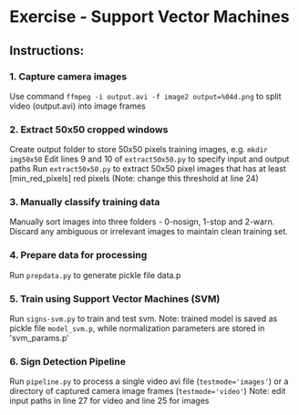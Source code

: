 # Exercise - Support Vector Machines

## Instructions:

### 1. Capture camera images
Use command `ffmpeg -i output.avi -f image2 output=%04d.png` to split video (output.avi) into image frames

### 2. Extract 50x50 cropped windows
Create output folder to store 50x50 pixels training images, e.g. `mkdir img50x50`
Edit lines 9 and 10 of `extract50x50.py` to specify input and output paths
Run `extract50x50.py` to extract 50x50 pixel images that has at least [min_red_pixels] red pixels (Note: change this threshold at line 24)

### 3. Manually classify training data
Manually sort images into three folders - 0-nosign, 1-stop and 2-warn.
Discard any ambiguous or irrelevant images to maintain clean training set.
 
### 4. Prepare data for processing
Run `prepdata.py` to generate pickle file data.p

### 5. Train using Support Vector Machines (SVM)
Run `signs-svm.py` to train and test svm. 
Note: trained model is saved as pickle file `model_svm.p`, while normalization parameters are stored in 'svm_params.p'

### 6. Sign Detection Pipeline
Run `pipeline.py` to process a single video avi file (`testmode='images'`) or a directory of captured camera image frames (`testmode='video'`)
Note: edit input paths in line 27 for video and line 25 for images
